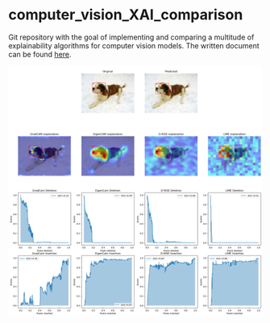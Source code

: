 # computer_vision_XAI_comparison
Git repository with the goal of implementing and comparing a multitude of explainability algorithms for computer vision models. The written document can be found [here](./document/A46397_Tese_Mestrado.pdf).

<img src="./document/imgs/ex_of_full_explanations.png"/>
